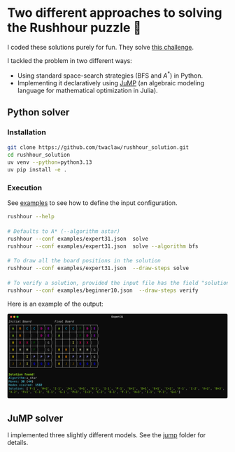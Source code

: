 # Two different approaches to solving the Rushhour puzzle 🚗

I coded these solutions purely for fun. They solve [this challenge](https://twaclaw.github.io/posts/projects/programming_challenge/).

I tackled the problem in two different ways:

- Using standard space-search strategies (BFS and $A^{*}$) in Python.
- Implementing it declaratively using [JuMP](https://jump.dev/) (an algebraic modeling language for mathematical optimization in Julia).


## Python solver

### Installation

```bash
git clone https://github.com/twaclaw/rushhour_solution.git
cd rushhour_solution
uv venv --python=python3.13
uv pip install -e .
```

### Execution

See [examples](./examples) to see how to define the input configuration.

```bash
rushhour --help

# Defaults to A* (--algorithm astar)
rushhour --conf examples/expert31.json  solve
rushhour --conf examples/expert31.json  solve --algorithm bfs

# To draw all the board positions in the solution
rushhour --conf examples/expert31.json  --draw-steps solve

# To verify a solution, provided the input file has the field "solution"
rushhour --conf examples/beginner10.json  --draw-steps verify
```

Here is an example of the output:


![example](./images/example.svg)


## JuMP solver

I implemented three slightly different models. See the [jump](./jump/README.md) folder for details.

<!-- For a detailed explanation of the approach, check [this post](https://twaclaw.github.io/posts/projects/optimizing_rushhour). -->


